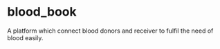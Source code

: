 # blood_book
A platform which connect blood donors and receiver to fulfil the need of blood easily.
